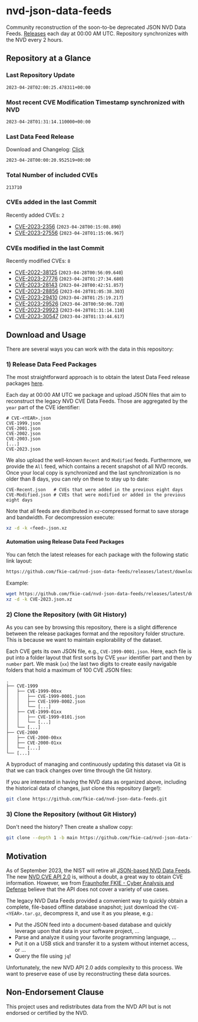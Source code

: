 # nvd-json-data-feeds

Community reconstruction of the soon-to-be deprecated JSON NVD Data Feeds. 
[Releases](releases/latest) each day at 00:00 AM UTC.
Repository synchronizes with the NVD every 2 hours.

## Repository at a Glance

### Last Repository Update

```plain
2023-04-28T02:00:25.478311+00:00
```

### Most recent CVE Modification Timestamp synchronized with NVD

```plain
2023-04-28T01:31:14.110000+00:00
```

### Last Data Feed Release

Download and Changelog: [Click](releases/latest)

```plain
2023-04-28T00:00:20.952519+00:00
```

### Total Number of included CVEs

```plain
213710
```

### CVEs added in the last Commit

Recently added CVEs: `2`

* [CVE-2023-2356](CVE-2023/CVE-2023-23xx/CVE-2023-2356.json) (`2023-04-28T00:15:08.890`)
* [CVE-2023-27556](CVE-2023/CVE-2023-275xx/CVE-2023-27556.json) (`2023-04-28T01:15:06.967`)


### CVEs modified in the last Commit

Recently modified CVEs: `8`

* [CVE-2022-38125](CVE-2022/CVE-2022-381xx/CVE-2022-38125.json) (`2023-04-28T00:56:09.640`)
* [CVE-2023-27776](CVE-2023/CVE-2023-277xx/CVE-2023-27776.json) (`2023-04-28T01:27:34.680`)
* [CVE-2023-28143](CVE-2023/CVE-2023-281xx/CVE-2023-28143.json) (`2023-04-28T00:42:51.857`)
* [CVE-2023-28856](CVE-2023/CVE-2023-288xx/CVE-2023-28856.json) (`2023-04-28T01:05:38.303`)
* [CVE-2023-29410](CVE-2023/CVE-2023-294xx/CVE-2023-29410.json) (`2023-04-28T01:25:19.217`)
* [CVE-2023-29526](CVE-2023/CVE-2023-295xx/CVE-2023-29526.json) (`2023-04-28T00:50:06.720`)
* [CVE-2023-29923](CVE-2023/CVE-2023-299xx/CVE-2023-29923.json) (`2023-04-28T01:31:14.110`)
* [CVE-2023-30547](CVE-2023/CVE-2023-305xx/CVE-2023-30547.json) (`2023-04-28T01:13:44.617`)


## Download and Usage

There are several ways you can work with the data in this repository:

### 1) Release Data Feed Packages

The most straightforward approach is to obtain the latest Data Feed release packages [here](releases/latest).

Each day at 00:00 AM UTC we package and upload JSON files that aim to reconstruct the legacy NVD CVE Data Feeds.
Those are aggregated by the `year` part of the CVE identifier:

```
# CVE-<YEAR>.json
CVE-1999.json
CVE-2001.json
CVE-2002.json
CVE-2003.json
[...]
CVE-2023.json
```

We also upload the well-known `Recent` and `Modified` feeds.
Furthermore, we provide the `All` feed, which contains a recent snapshot of all NVD records.
Once your local copy is synchronized and the last synchronization is no older than 8 days, you can rely on these to stay up to date:

```plain
CVE-Recent.json   # CVEs that were added in the previous eight days
CVE-Modified.json # CVEs that were modified or added in the previous eight days
```

Note that all feeds are distributed in `xz`-compressed format to save storage and bandwidth.
For decompression execute:

```sh
xz -d -k <feed>.json.xz
```


#### Automation using Release Data Feed Packages

You can fetch the latest releases for each package with the following static link layout:

```sh
https://github.com/fkie-cad/nvd-json-data-feeds/releases/latest/download/CVE-<YEAR>.json.xz
```

Example:

```sh
wget https://github.com/fkie-cad/nvd-json-data-feeds/releases/latest/download/CVE-2023.json.xz
xz -d -k CVE-2023.json.xz
```

### 2) Clone the Repository (with Git History)

As you can see by browsing this repository, there is a slight difference between the release packages format and the repository folder structure.
This is because we want to maintain explorability of the dataset.

Each CVE gets its own JSON file, e.g., `CVE-1999-0001.json`.
Here, each file is put into a folder layout that first sorts by CVE `year` identifier part and then by `number` part.
We mask (`xx`) the last two digits to create easily navigable folders that hold a maximum of 100 CVE JSON files:

```plain
.
├── CVE-1999
│   ├── CVE-1999-00xx
│   │   ├── CVE-1999-0001.json
│   │   ├── CVE-1999-0002.json
│   │   └── [...]
│   ├── CVE-1999-01xx
│   │   ├── CVE-1999-0101.json
│   │   └── [...]
│   └── [...]
├── CVE-2000
│   ├── CVE-2000-00xx
│   ├── CVE-2000-01xx
│   └── [...]
└── [...]
```

A byproduct of managing and continuously updating this dataset via Git is that we can track changes over time through the Git history.

If you are interested in having the NVD data as organized above, including the historical data of changes, just clone this repository (large!):

```sh
git clone https://github.com/fkie-cad/nvd-json-data-feeds.git
```

### 3) Clone the Repository (without Git History)

Don't need the history? Then create a shallow copy:

```sh
git clone --depth 1 -b main https://github.com/fkie-cad/nvd-json-data-feeds.git
```

## Motivation

As of September 2023, the NIST will retire all [JSON-based NVD Data Feeds](https://nvd.nist.gov/vuln/data-feeds#divRetirementBanner-1).
The new [NVD CVE API 2.0](https://nvd.nist.gov/developers/vulnerabilities) is, without a doubt, a great way to obtain CVE information.
However, we from [Fraunhofer FKIE - Cyber Analysis and Defense](https://www.fkie.fraunhofer.de/en/departments/cad.html) believe that the API does not cover a variety of use cases.

The legacy NVD Data Feeds provided a convenient way to quickly obtain a complete, file-based offline database snapshot; just download the `CVE-<YEAR>.tar.gz`, decompress it, and use it as you please, e.g.:

* Put the JSON feed into a document-based database and quickly leverage upon that data in your software project, ...
* Parse and analyze it using your favorite programming language, ...
* Put it on a USB stick and transfer it to a system without internet access, or ...
* Query the file using `jq`!

Unfortunately, the new NVD API 2.0 adds complexity to this process.
We want to preserve ease of use by reconstructing these data sources.

## Non-Endorsement Clause

This project uses and redistributes data from the NVD API but is not endorsed or certified by the NVD.
